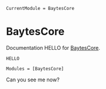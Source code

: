 ```@meta
CurrentModule = BaytesCore
```

# BaytesCore

Documentation HELLO for [BaytesCore](https://github.com/paschermayr/BaytesCore.jl).

```@index
HELLO
```

```@autodocs
Modules = [BaytesCore]
```

Can you see me now?
